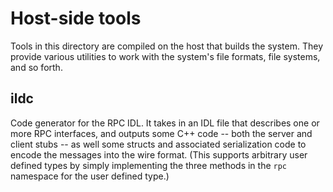 # Host-side tools
Tools in this directory are compiled on the host that builds the system. They provide various utilities to work with the system's file formats, file systems, and so forth.

## ildc
Code generator for the RPC IDL. It takes in an IDL file that describes one or more RPC interfaces, and outputs some C++ code -- both the server and client stubs -- as well some structs and associated serialization code to encode the messages into the wire format. (This supports arbitrary user defined types by simply implementing the three methods in the `rpc` namespace for the user defined type.)
